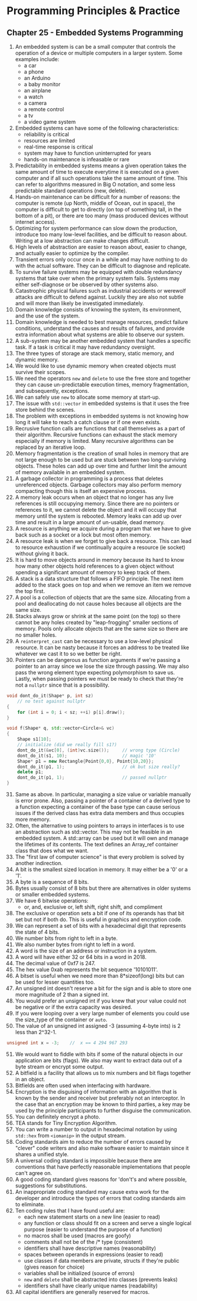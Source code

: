 # Programming Principles & Practice

## Chapter 25 - Embedded Systems Programming

1. An embedded system is can be a small computer that controls the operation of a device or multiple computers in a larger system. Some examples include:
    - a car
    - a phone
    - an Arduino
    - a baby monitor
    - an airplane
    - a watch
    - a camera
    - a remote control
    - a tv
    - a video game system
2. Embedded systems can have some of the following characteristics:
    - reliability is critical
    - resources are limited
    - real-time response is critical
    - system may have to function uninterrupted for years
    - hands-on maintenance is infeasable or rare
3. Predictability in embedded systems means a given operation takes the same amount of time to execute everytime it is executed on a given computer and if all such operations take the same amount of time. This can refer to algorithms measured in Big O notation, and some less predictable standard operations (new, delete).
4. Hands-on maintenance can be difficult for a number of reasons: the computer is remote (up North, middle of Ocean, out in space), the computer is difficult to get to directly (on top of something tall, in the bottom of a pit), or there are too many (mass produced devices without internet access).
5. Optimizing for system performance can slow down the production, introduce too many low-level facilities, and be difficult to reason about. Writing at a low abstraction can make changes difficult.
6. High levels of abstraction are easier to reason about, easier to change, and actually easier to optimize by the compiler.
7. Transient errors only occur once in a while and may have nothing to do with the actual software. They can be difficult to diagnose and replicate.
8. To survive failure systems may be equipped with double redundancy systems that take over when the primary system fails. Systems may either self-diagnose or be observed by other systems also.
9. Catastrophic physical failures such as industrial accidents or werewolf attacks are difficult to defend against. Luckily they are also not subtle and will more than likely be investigated immediately.
10. Domain knowledge consists of knowing the system, its environment, and the use of the system.
11. Domain knowledge is needed to best manage resources, predict failure conditions, understand the causes and results of failures, and provide extra information about what systems are able to observe our system.
12. A sub-system may be another embedded system that handles a specific task. If a task is critical it may have redundancy oversight.
13. The three types of storage are stack memory, static memory, and dynamic memory.
14. We would like to use dynamic memory when created objects must survive their scopes.
15. We need the operators `new` and `delete` to use the free store and together they can cause un-predictable execution times, memory fragmentation, and subsequently, exceptions.
16. We can safely use `new` to allocate some memory at start-up.
17. The issue with `std::vector` in embedded systems is that it uses the free store behind the scenes.
18. The problem with exceptions in embedded systems is not knowing how long it will take to reach a catch clause or if one even exists.
19. Recrusive function calls are functions that call themselves as a part of their algorithm. Recursive functions can exhaust the stack memory especially if memory is limited. Many recursive algorithms can be replaced by an iterative loop.
20. Memory fragmentation is the creation of small holes in memory that are not large enough to be used but are stuck between two long-surviving objects. These holes can add up over time and further limit the amount of memory available in an embedded system.
21. A garbage collector in programming is a process that deletes unreferenced objects. Garbage collectors may also perform memory compacting though this is itself an expensive process.
22. A memory leak occurs when an object that no longer has any live references is still occupying memory. Since there are no pointers or references to it, we cannot delete the object and it will occupy that memory until the system is rebooted. Memory leaks can add up over time and result in a large amount of un-usable, dead memory.
23. A resource is anything we acquire during a program that we have to give back such as a socket or a lock but most often memory.
24. A resource leak is when we forget to give back a resource. This can lead to resource exhaustion if we continually acquire a resource (ie socket) without giving it back.
25. It is hard to move objects around in memory because its hard to know how many other objects hold references to a given object without spending a significant amount of memory to keep track of them.
26. A stack is a data structure that follows a FIFO principle. The next item added to the stack goes on top and when we remove an item we remove the top first.
27. A pool is a collection of objects that are the same size. Allocating from a pool and deallocating do not cause holes because all objects are the same size.
28. Stacks always grow or shrink at the same point (on the top) so there cannot be any holes created by "leap-frogging" smaller sections of memory. Pools only allocate objects that are the same size so there are no smaller holes.
29. A `reinterpret_cast` can be necessary to use a low-level physical resource. It can be nasty because it forces an address to be treated like whatever we cast it to so we better be right.
30. Pointers can be dangerous as function arguments if we're passing a pointer to an array since we lose the size through passing. We may also pass the wrong element type expecting polymorphism to save us. Lastly, when passing pointers we must be ready to check that they're not a `nullptr` since that is a possibility.
```c++
void dont_do_it(Shape* p, int sz)
    // no test against nullptr
{
    for (int i = 0; i < sz; ++i) p[i].draw();
}

void f(Shape* q, std::vector<Circle>& vc)
{
    Shape s1[10];
    // initialize (did we really fill s1?)
    dont_do_it(&vc[0], (int)vc.size());     // wrong type (Circle)
    dont_do_it(s1, 10);                     // magic '10'
    Shape* p1 = new Rectangle{Point{0,0}, Point{10,20}};
    dont_do_it(p1, 1);                      // ok but size really?
    delete p1;
    dont_do_it(p1, 1);                      // passed nullptr
}
```
31. Same as above. In particular, managing a size value or variable manually is error prone. Also, passing a pointer of a container of a derived type to a function expecting a container of the base type can cause serious issues if the derived class has extra data members and thus occupies more memory.
32. Often, the alternative to using pointers to arrays in interfaces is to use an abstraction such as std::vector. This may not be feasible in an embedded system. A std::array can be used but it will own and manage the lifetimes of its contents. The text defines an Array\_ref container class that does what we want.
33. The "first law of computer science" is that every problem is solved by another indirection.
34. A bit is the smallest sized location in memory. It may either be a '0' or a '1'.
35. A byte is a sequence of 8 bits.
36. Bytes usually consist of 8 bits but there are alternatives in older systems or smaller embedded systems.
37. We have 6 bitwise operations:
    - or, and, exclusive or, left shift, right shift, and compliment
38. The exclusive or operation sets a bit if one of its operands has that bit set but not if both do. This is useful in graphics and encryption code.
39. We can represent a set of bits with a hexadecimal digit that represents the state of 4 bits.
40. We number bits from right to left in a byte.
41. We also number bytes from right to left in a word.
42. A word is the size of an address or instruction in a system.
43. A word will have either 32 or 64 bits in a word in 2018.
44. The decimal value of 0xf7 is 247.
45. The hex value 0xab represents the bit sequence '10101011'.
46. A bitset is useful when we need more than 8\*sizeof(long) bits but can be used for lesser quantities too.
47. An unsigned int doesn't reserve a bit for the sign and is able to store one more magnitude of 2 than a signed int.
48. You would prefer an unsigned int if you knew that your value could not be negative or if the extra capacity was desired.
49. If you were looping over a very large number of elements you could use the size\_type of the container or `auto`.
50. The value of an unsigned int assigned -3 (assuming 4-byte ints) is 2 less than 2^32-1.
```c++
unsigned int x = -3;    //  x == 4 294 967 293
```
51. We would want to fiddle with bits if some of the natural objects in our application are bits (flags). We also may want to extract data out of a byte stream or encrypt some output.
52. A bitfield is a facility that allows us to mix numbers and bit flags together in an object.
53. Bitfields are often used when interfacing with hardware.
54. Encryption is the disguising of information with an algorithm that is known by the sender and receiver but preferably not an interceptor. In the case that an encryption may be known to third parties, a key may be used by the principle participants to further disguise the communication.
55. You can definitely encrypt a photo.
56. TEA stands for Tiny Encryption Algorithm.
57. You can write a number to output in hexadecimal notation by using `std::hex` from `<iomanip>` in the output stream.
58. Coding standards aim to reduce the number of errors caused by "clever" code writers and also make software easier to maintain since it shares a unified style.
59. A universal coding standard is impossible because there are conventions that have perfectly reasonable implementations that people can't agree on.
60. A good coding standard gives reasons for 'don't's and where possible, suggestions for substitutions.
61. An inappropriate coding standard may cause extra work for the developer and introduce the types of errors that coding standards aim to eliminate.
62. Ten coding rules that I have found useful are:
    - each new statement starts on a new line (easier to read)
    - any function or class should fit on a screen and serve a single logical purpose (easier to understand the purpose of a function)
    - no macros shall be used (macros are goofy)
    - comments shall not be of the /\* type (consistent)
    - identifiers shall have descriptive names (reasonability)
    - spaces between operands in expressions (easier to read)
    - use classes if data members are private, structs if they're public (gives reason for choice)
    - variables shall be initialized (source of errors)
    - `new` and `delete` shall be abstracted into classes (prevents leaks)
    - identifiers shall have clearly unique names (readability)
63. All capital identifiers are generally reserved for macros.
